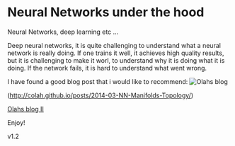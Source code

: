# Neural Networks under the hood


Neural Networks, deep learning etc ...

Deep neural networks, it is quite challenging to understand what a neural network is really doing. If one trains it well, it achieves high quality results, but it is challenging to make it worl, to understand why it is doing what it is doing. If the network fails, it is hard to understand what went wrong.

I have found a good blog post that i would like to recommend: ![Olahs blog](http://colah.github.io/posts/2014-03-NN-Manifolds-Topology/)


(http://colah.github.io/posts/2014-03-NN-Manifolds-Topology/)


[Olahs blog II](http://colah.github.io/posts/2014-03-NN-Manifolds-Topology/)




Enjoy!


v1.2
